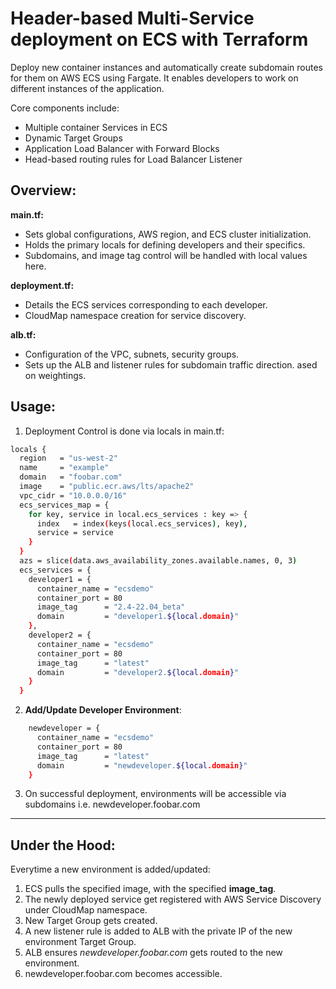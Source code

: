 

# Header-based Multi-Service deployment on ECS with Terraform

Deploy new container instances and automatically create subdomain routes for them on AWS ECS using Fargate. It enables developers to work on different instances of the application. 

Core components include: 
- Multiple container Services in ECS
- Dynamic Target Groups
- Application Load Balancer with Forward Blocks
- Head-based routing rules for Load Balancer Listener

## Overview:

**main.tf:**
- Sets global configurations, AWS region, and ECS cluster initialization.
- Holds the primary locals for defining developers and their specifics.
- Subdomains, and image tag control will be handled with local values here. 

**deployment.tf:**
- Details the ECS services corresponding to each developer.
- CloudMap namespace creation for service discovery.

**alb.tf:**
- Configuration of the VPC, subnets, security groups.
- Sets up the ALB and listener rules for subdomain traffic direction.
ased on weightings.

## Usage:

1. Deployment Control is done via locals in main.tf:
```bash
locals {
  region   = "us-west-2"
  name     = "example"
  domain   = "foobar.com"
  image    = "public.ecr.aws/lts/apache2"
  vpc_cidr = "10.0.0.0/16"
  ecs_services_map = {
    for key, service in local.ecs_services : key => {
      index   = index(keys(local.ecs_services), key),
      service = service
    }
  }
  azs = slice(data.aws_availability_zones.available.names, 0, 3)
  ecs_services = {
    developer1 = {
      container_name = "ecsdemo"
      container_port = 80
      image_tag      = "2.4-22.04_beta"
      domain         = "developer1.${local.domain}"
    },
    developer2 = {
      container_name = "ecsdemo"
      container_port = 80
      image_tag      = "latest"
      domain         = "developer2.${local.domain}"
    }
  }
```

2. **Add/Update Developer Environment**:

```bash   
    newdeveloper = {
      container_name = "ecsdemo"
      container_port = 80
      image_tag      = "latest"
      domain         = "newdeveloper.${local.domain}"
    }
```


3. On successful deployment, environments will be accessible via subdomains i.e. newdeveloper.foobar.com

---

## Under the Hood: 

Everytime a new environment is added/updated: 

1. ECS pulls the specified image, with the specified **image_tag**.
2. The newly deployed service get registered with AWS Service Discovery under CloudMap namespace.
3. New Target Group gets created. 
4. A new listener rule is added to ALB with the private IP of the new environment Target Group. 
5. ALB ensures _newdeveloper.foobar.com_ gets routed to the new environment.
6. newdeveloper.foobar.com becomes accessible.  





